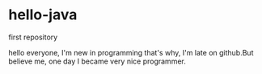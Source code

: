 # hello-java
first repository

hello everyone,
I'm new in programming that's why, I'm late on github.But believe me, one day I became very nice programmer.
